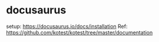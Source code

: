 # docusaurus

setup: https://docusaurus.io/docs/installation
Ref: https://github.com/kotest/kotest/tree/master/documentation
